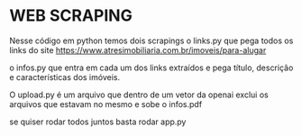# WEB SCRAPING  

Nesse código em python temos dois scrapings o links.py que pega todos os links do site https://www.atresimobiliaria.com.br/imoveis/para-alugar

o infos.py que entra em cada um dos links extraídos e pega título, descrição e características dos imóveis.

O upload.py é um arquivo que dentro de um vetor da openai exclui os arquivos que estavam no mesmo e sobe o infos.pdf

se quiser rodar todos juntos basta rodar app.py 
